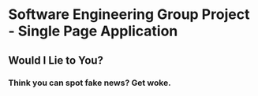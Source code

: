 # Software Engineering Group Project - Single Page Application
## **Would I Lie to You?**
### Think you can spot fake news? Get woke. 
